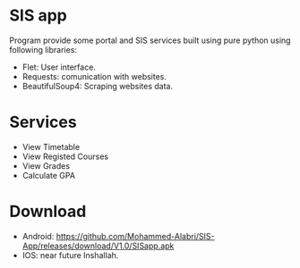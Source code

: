 # SIS app
Program provide some portal and SIS services built using pure python using following libraries:
* Flet: User interface.
* Requests: comunication with websites.
* BeautifulSoup4: Scraping websites data.

# Services
* View Timetable
* View Registed Courses
* View Grades
* Calculate GPA

# Download
* Android: https://github.com/Mohammed-Alabri/SIS-App/releases/download/V1.0/SISapp.apk
* IOS: near future Inshallah.
